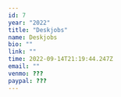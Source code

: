 ```yaml
---
id: 7
year: "2022"
title: "Deskjobs"
name: Deskjobs
bio: ""
link: ""
time: 2022-09-14T21:19:44.247Z
email: ""
venmo: ???
paypal: ???
---
```

